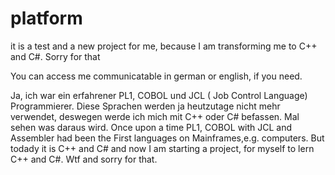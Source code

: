 # platform
it is a test and a new project for me, because I am transforming me to C++ and C#.
Sorry for that

You can access me communicatable in german or english, if you need.

<german>
Ja, ich war ein erfahrener PL1, COBOL und JCL ( Job Control Language) Programmierer.
Diese Sprachen werden ja heutzutage nicht mehr verwendet, deswegen werde ich mich mit C++ oder C#
befassen. Mal sehen was daraus wird.
</german>

<english>
Once upon a time PL1, COBOL with JCL and Assembler had been the First languages on Mainframes,e.g. computers.
But todady it is C++ and C# and now I am starting a project, for myself to lern C++ and C#.
Wtf and sorry for that.

</english>

